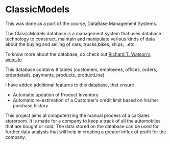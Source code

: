 # ClassicModels

This was done as a part of the course, DataBase Management Systems.

The ClassicModels database is a management system that uses database technology to construct, maintain and manipulate various kinds of data about the buying and selling of cars, trucks,bikes, ships, ..etc.

To know more about the database, do check out [Richard T. Watson's website](https://www.richardtwatson.com/dm6e/Reader/ClassicModels.html)

This database contains 8 tables (customers, employees, offices, orders, orderdetails, payments, products, productLine)

I have added additional features to this database, that ensure 
- Automatic updation of Product Inventory 
- Automatic re-estimation of a Customer's credit limit based on his/her purshase history

This project aims at computerizing the manual process of a carSales storeroom. It is made for a company to keep a track of all the automobiles that are bought or sold.
The data stored on the database can be used for further data analysis that will help in creating a greater influx of profit for the company.
